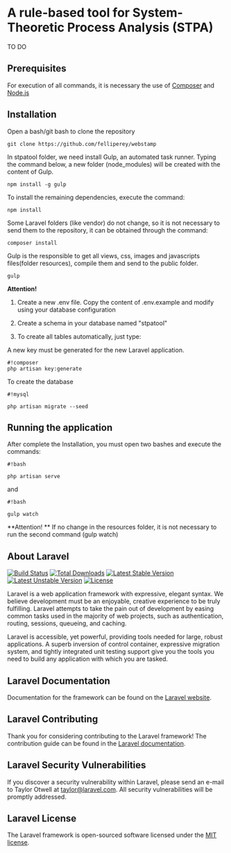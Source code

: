 # **A rule-based tool for System-Theoretic Process Analysis (STPA)**

TO DO

## **Prerequisites**

For execution of all commands, it is necessary the use of [Composer](https://getcomposer.org/download/) and [Node.js](https://nodejs.org/en/download/)

## **Installation**

Open a bash/git bash to clone the repository

```
git clone https://github.com/felliperey/webstamp
```


In stpatool folder, we need install Gulp, an automated task runner. Typing the command below, a new folder (node_modules) will be created with the content of Gulp.

```
npm install -g gulp
```


To install the remaining dependencies, execute the command:

```
npm install
```


Some Laravel folders (like vendor) do not change, so it is not necessary to send them to the repository, it can be obtained through the command:

```
composer install
```



Gulp is the responsible to get all views, css, images and javascripts files(folder resources), compile them and send to the public folder.

```
gulp
```



**Attention!**

1. Create a new .env file. Copy the content of .env.example and modify using your database configuration


2. Create a schema in your database named "stpatool"


3. To create all tables automatically, just type:





A new key must be generated for the new Laravel application. 

```
#!composer
php artisan key:generate
```

To create the database

```
#!mysql

php artisan migrate --seed
```

## **Running the application**

After complete the Installation, you must open two bashes and execute the commands:

```
#!bash

php artisan serve
```
and
```
#!bash

gulp watch
```

**Attention! ** If no change in the resources folder, it is not necessary to run the second command (gulp watch)


## **About Laravel**

[![Build Status](https://travis-ci.org/laravel/framework.svg)](https://travis-ci.org/laravel/framework)
[![Total Downloads](https://poser.pugx.org/laravel/framework/d/total.svg)](https://packagist.org/packages/laravel/framework)
[![Latest Stable Version](https://poser.pugx.org/laravel/framework/v/stable.svg)](https://packagist.org/packages/laravel/framework)
[![Latest Unstable Version](https://poser.pugx.org/laravel/framework/v/unstable.svg)](https://packagist.org/packages/laravel/framework)
[![License](https://poser.pugx.org/laravel/framework/license.svg)](https://packagist.org/packages/laravel/framework)

Laravel is a web application framework with expressive, elegant syntax. We believe development must be an enjoyable, creative experience to be truly fulfilling. Laravel attempts to take the pain out of development by easing common tasks used in the majority of web projects, such as authentication, routing, sessions, queueing, and caching.

Laravel is accessible, yet powerful, providing tools needed for large, robust applications. A superb inversion of control container, expressive migration system, and tightly integrated unit testing support give you the tools you need to build any application with which you are tasked.


## **Laravel Documentation**

Documentation for the framework can be found on the [Laravel website](http://laravel.com/docs).

## **Laravel Contributing**

Thank you for considering contributing to the Laravel framework! The contribution guide can be found in the [Laravel documentation](http://laravel.com/docs/contributions).

## **Laravel Security Vulnerabilities**

If you discover a security vulnerability within Laravel, please send an e-mail to Taylor Otwell at taylor@laravel.com. All security vulnerabilities will be promptly addressed.

## **Laravel License**

The Laravel framework is open-sourced software licensed under the [MIT license](http://opensource.org/licenses/MIT).